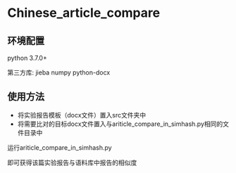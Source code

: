 # Chinese_article_compare

## 环境配置

python 3.7.0+

第三方库:
jieba
numpy
python-docx

## 使用方法

- 将实验报告模板（docx文件）置入src文件夹中
- 将需要比对的目标docx文件置入与ariticle_compare_in_simhash.py相同的文件目录中

运行ariticle_compare_in_simhash.py

即可获得该篇实验报告与语料库中报告的相似度

